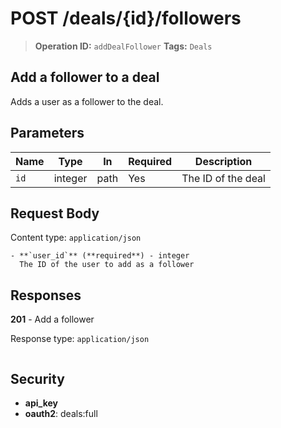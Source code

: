 # POST /deals/{id}/followers

> **Operation ID:** `addDealFollower`
> **Tags:** `Deals`

## Add a follower to a deal

Adds a user as a follower to the deal.

## Parameters

| Name | Type | In | Required | Description |
|------|------|-------|----------|-------------|
| `id` | integer | path | Yes | The ID of the deal |

## Request Body

Content type: `application/json`

```
- **`user_id`** (**required**) - integer
  The ID of the user to add as a follower
```

## Responses

**201** - Add a follower

Response type: `application/json`

```

```


## Security

- **api_key**
- **oauth2**: deals:full